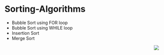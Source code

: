 # Sorting-Algorithms

- Bubble Sort using FOR loop
- Bubble Sort using WHILE loop
- Insertion Sort
- Merge Sort 

<img align="right" src="https://visitor-badge.laobi.icu/badge?page_id=patricnilackshan.Sorting-Algorithms" />
